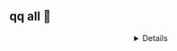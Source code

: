 ## qq all 👋

<!--
**vgbhj/vgbhj** is a ✨ _special_ ✨ repository because its `README.md` (this file) appears on your GitHub profile.

Here are some ideas to get you started:

- 🔭 I’m currently working on ...
- 🌱 I’m currently learning ...
- 👯 I’m looking to collaborate on ...
- 🤔 I’m looking for help with ...
- 💬 Ask me about ...
- 📫 How to reach me: ...
- 😄 Pronouns: ...
- ⚡ Fun fact: ...
-->

<details align="center">

![LeetCode Stats](https://leetcard.jacoblin.cool/VgbHj?theme=dark&font=JetBrains%20Mono)
[![GitHub Streak](https://streak-stats.demolab.com?user=vgbhj&theme=dark&hide_border=true)](https://git.io/streak-stats)


</details>
